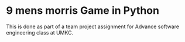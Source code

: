 # 9 mens morris Game in Python

This is done as part of a team project assignment for Advance software engineering class at UMKC.